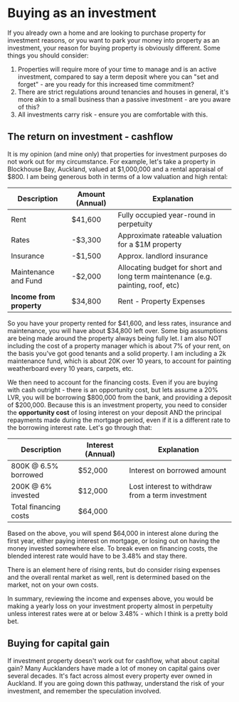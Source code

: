 # Buying as an investment

If you already own a home and are looking to purchase property for investment reasons, or you want to park your money into property as an investment, your reason for buying property is obviously different. Some things you should consider:

1. Properties will require more of your time to manage and is an active investment, compared to say a term deposit where you can "set and forget" - are you ready for this increased time commitment?
2. There are strict regulations around tenancies and houses in general, it's more akin to a small business than a passive investment - are you aware of this?
3. All investments carry risk - ensure you are comfortable with this.

## The return on investment - cashflow

It is my opinion (and mine only) that properties for investment purposes do not work out for my circumstance. For example, let's take a property in Blockhouse Bay, Auckland, valued at $1,000,000 and a rental appraisal of $800. I am being generous both in terms of a low valuation and high rental:

| Description              | Amount (Annual) | Explanation                                                                      |
| ------------------------ | --------------- | -------------------------------------------------------------------------------- |
| Rent                     | $41,600         | Fully occupied year-round in perpetuity                                          |
| Rates                    | -$3,300         | Approximate rateable valuation for a $1M property                                |
| Insurance                | -$1,500         | Approx. landlord insurance                                                       |
| Maintenance and Fund     | -$2,000         | Allocating budget for short and long term maintenance (e.g. painting, roof, etc) |
| **Income from property** | $34,800         | Rent - Property Expenses                                                         |

So you have your property rented for $41,600, and less rates, insurance and maintenance, you will have about $34,800 left over. Some big assumptions are being made around the property always being fully let. I am also NOT including the cost of a property manager which is about 7% of your rent, on the basis you've got good tenants and a solid property. I am including a 2k maintenance fund, which is about 20K over 10 years, to account for painting weatherboard every 10 years, carpets, etc.

We then need to account for the financing costs. Even if you are buying with cash outright - there is an opportunity cost, but lets assume a 20% LVR, you will be borrowing $800,000 from the bank, and providing a deposit of $200,000. Because this is an investment property, you need to consider the **opportunity cost** of losing interest on your deposit AND the principal repayments made during the mortgage period, even if it is a different rate to the borrowing interest rate. Let's go through that:

| Description           | Interest (Annual) | Explanation                                      |
| --------------------- | ----------------- | ------------------------------------------------ |
| 800K @ 6.5% borrowed  | $52,000           | Interest on borrowed amount                      |
| 200K @ 6% invested    | $12,000           | Lost interest to withdraw from a term investment |
| Total financing costs | $64,000           |                                                  |

Based on the above, you will spend $64,000 in interest alone during the first year, either paying interest on mortgage, or losing out on having the money invested somewhere else. To break even on financing costs, the blended interest rate would have to be 3.48% and stay there.

There is an element here of rising rents, but do consider rising expenses and the overall rental market as well, rent is determined based on the market, not on your own costs.

In summary, reviewing the income and expenses above, you would be making a yearly loss on your investment property almost in perpetuity unless interest rates were at or below 3.48% - which I think is a pretty bold bet.

## Buying for capital gain

If investment property doesn't work out for cashflow, what about capital gain? Many Aucklanders have made a lot of money on capital gains over several decades. It's fact across almost every property ever owned in Auckland. If you are going down this pathway, understand the risk of your investment, and remember the speculation involved.
